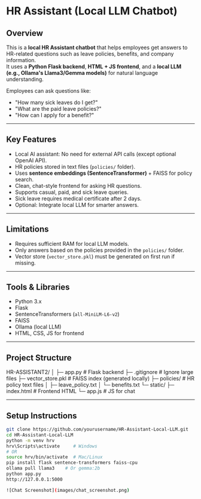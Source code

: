 # HR Assistant (Local LLM Chatbot)

## Overview
This is a **local HR Assistant chatbot** that helps employees get answers to HR-related questions such as leave policies, benefits, and company information.  
It uses a **Python Flask backend**, **HTML + JS frontend**, and a **local LLM (e.g., Ollama's Llama3/Gemma models)** for natural language understanding.  

Employees can ask questions like:
- "How many sick leaves do I get?"
- "What are the paid leave policies?"
- "How can I apply for a benefit?"

---

## Key Features
- Local AI assistant: No need for external API calls (except optional OpenAI API).  
- HR policies stored in text files (`policies/` folder).  
- Uses **sentence embeddings (SentenceTransformer)** + FAISS for policy search.  
- Clean, chat-style frontend for asking HR questions.  
- Supports casual, paid, and sick leave queries.
- Sick leave requires medical certificate after 2 days.  
- Optional: Integrate local LLM for smarter answers.

---

## Limitations
- Requires sufficient RAM for local LLM models.  
- Only answers based on the policies provided in the `policies/` folder.  
- Vector store (`vector_store.pkl`) must be generated on first run if missing.

---

## Tools & Libraries
- Python 3.x  
- Flask  
- SentenceTransformers (`all-MiniLM-L6-v2`)  
- FAISS  
- Ollama (local LLM)  
- HTML, CSS, JS for frontend  

---

## Project Structure

HR-ASSISTANT2/
│
├─ app.py # Flask backend
├─ .gitignore # Ignore large files
├─ vector_store.pkl # FAISS index (generated locally)
├─ policies/ # HR policy text files
│ ├─ leave_policy.txt
│ └─ benefits.txt
└─ static/
├─ index.html # Frontend HTML
└─ app.js # JS for chat

---

## Setup Instructions


```bash
git clone https://github.com/yourusername/HR-Assistant-Local-LLM.git
cd HR-Assistant-Local-LLM
python -m venv hrv
hrv\Scripts\activate     # Windows
# OR
source hrv/bin/activate  # Mac/Linux
pip install flask sentence-transformers faiss-cpu
ollama pull llama3    # Or gemma:2b
python app.py
http://127.0.0.1:5000

![Chat Screenshot](images/chat_screenshot.png)
